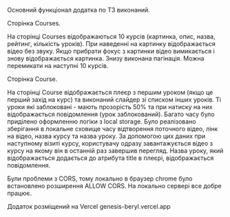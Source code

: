 Основний функціонал додатка по ТЗ виконаний.

Сторінка Courses.

На сторінці Courses відображаються 10 курсів (картинка, опис, назва, рейтинг, кількість уроків). При наведенні на картинку відображається відео без звуку. Якщо прибрати фокус з картинки відео вимикається і знову відображається картинка. Знизу виконана пагінація. Можна перемикати на наступні 10 курсів.

Сторінка Course.

На сторінці Course відображається плеєр з першим уроком (якщо це перший захід на курс) та виконаний слайдер зі списком інших уроків. Ті уроки які заблоковані - мають прозорість 50% та при натиску на них відображається повідомлення (урок заблокований). Багато часу було приділено оформленню логіки з local storage. Було реалізовано зберігання в локальне сховище часу відтворення поточного відео, лінк на відео, назва курсу та назва уроку. За допомогою цих даних при наступному візиті курсу, користувачу одразу завантажується відео з курсу на якому він в останній раз завершив перегляд. Назва уроку, який відображається додається до атрибута title в плеєрі, відображається повідомлення.

Були проблеми з CORS, тому локально в браузер chrome було встановлено розширення ALLOW CORS. На локально сервері все добре працює.

Додаток розміщений на Vercel genesis-beryl.vercel.app
